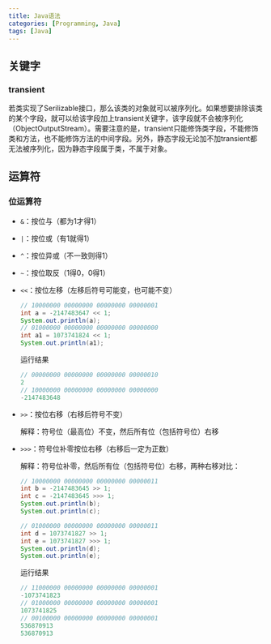 ```yaml
---
title: Java语法
categories: [Programming, Java]
tags: [Java]
---
```


## 关键字

### transient
若类实现了Serilizable接口，那么该类的对象就可以被序列化。如果想要排除该类的某个字段，就可以给该字段加上transient关键字，该字段就不会被序列化（ObjectOutputStream）。需要注意的是，transient只能修饰类字段，不能修饰类和方法，也不能修饰方法的中间字段。另外，静态字段无论加不加transient都无法被序列化，因为静态字段属于类，不属于对象。

## 运算符

### 位运算符
* `&`：按位与（都为1才得1）
* `|`：按位或（有1就得1）
* `^`：按位异或（不一致则得1）
* `~`：按位取反（1得0，0得1）
* `<<`：按位左移（左移后符号可能变，也可能不变）
  ```java
  // 10000000 00000000 00000000 00000001
  int a = -2147483647 << 1;
  System.out.println(a);
  // 01000000 00000000 00000000 00000000
  int a1 = 1073741824 << 1;
  System.out.println(a1);
  ```
  运行结果
  ```java
  // 00000000 00000000 00000000 00000010
  2
  // 10000000 00000000 00000000 00000000
  -2147483648
  ```

* `>>`：按位右移（右移后符号不变）
  
  解释：符号位（最高位）不变，然后所有位（包括符号位）右移

* `>>>`：符号位补零按位右移（右移后一定为正数）
  
  解释：符号位补零，然后所有位（包括符号位）右移，两种右移对比：

  ```java
  // 10000000 00000000 00000000 00000011
  int b = -2147483645 >> 1;
  int c = -2147483645 >>> 1;
  System.out.println(b);
  System.out.println(c);

  // 01000000 00000000 00000000 00000011
  int d = 1073741827 >> 1;
  int e = 1073741827 >>> 1;
  System.out.println(d);
  System.out.println(e);
  ```
  运行结果
  ```java
  // 11000000 00000000 00000000 00000001
  -1073741823
  // 01000000 00000000 00000000 00000001
  1073741825
  // 00100000 00000000 00000000 00000001
  536870913
  536870913
  ```